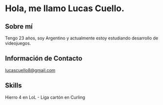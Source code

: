 # Hola, me llamo Lucas Cuello.

## Sobre mí

Tengo 23 años, soy Argentino y actualmente estoy estudiando desarrollo de videojuegos.

## Información de Contacto

lucascuello8@gmail.com

## Skills

Hierro 4 en LoL - Liga cartón en Curling